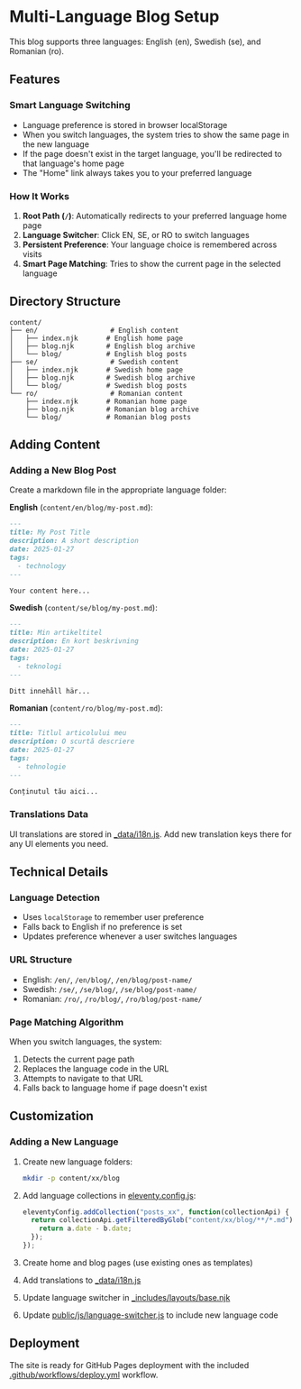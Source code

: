 # Multi-Language Blog Setup

This blog supports three languages: English (en), Swedish (se), and Romanian (ro).

## Features

### Smart Language Switching
- Language preference is stored in browser localStorage
- When you switch languages, the system tries to show the same page in the new language
- If the page doesn't exist in the target language, you'll be redirected to that language's home page
- The "Home" link always takes you to your preferred language

### How It Works

1. **Root Path (`/`)**: Automatically redirects to your preferred language home page
2. **Language Switcher**: Click EN, SE, or RO to switch languages
3. **Persistent Preference**: Your language choice is remembered across visits
4. **Smart Page Matching**: Tries to show the current page in the selected language

## Directory Structure

```
content/
├── en/                  # English content
│   ├── index.njk       # English home page
│   ├── blog.njk        # English blog archive
│   └── blog/           # English blog posts
├── se/                  # Swedish content
│   ├── index.njk       # Swedish home page
│   ├── blog.njk        # Swedish blog archive
│   └── blog/           # Swedish blog posts
└── ro/                  # Romanian content
    ├── index.njk       # Romanian home page
    ├── blog.njk        # Romanian blog archive
    └── blog/           # Romanian blog posts
```

## Adding Content

### Adding a New Blog Post

Create a markdown file in the appropriate language folder:

**English** (`content/en/blog/my-post.md`):
```markdown
---
title: My Post Title
description: A short description
date: 2025-01-27
tags:
  - technology
---

Your content here...
```

**Swedish** (`content/se/blog/my-post.md`):
```markdown
---
title: Min artikeltitel
description: En kort beskrivning
date: 2025-01-27
tags:
  - teknologi
---

Ditt innehåll här...
```

**Romanian** (`content/ro/blog/my-post.md`):
```markdown
---
title: Titlul articolului meu
description: O scurtă descriere
date: 2025-01-27
tags:
  - tehnologie
---

Conținutul tău aici...
```

### Translations Data

UI translations are stored in [_data/i18n.js](_data/i18n.js). Add new translation keys there for any UI elements you need.

## Technical Details

### Language Detection
- Uses `localStorage` to remember user preference
- Falls back to English if no preference is set
- Updates preference whenever a user switches languages

### URL Structure
- English: `/en/`, `/en/blog/`, `/en/blog/post-name/`
- Swedish: `/se/`, `/se/blog/`, `/se/blog/post-name/`
- Romanian: `/ro/`, `/ro/blog/`, `/ro/blog/post-name/`

### Page Matching Algorithm
When you switch languages, the system:
1. Detects the current page path
2. Replaces the language code in the URL
3. Attempts to navigate to that URL
4. Falls back to language home if page doesn't exist

## Customization

### Adding a New Language

1. Create new language folders:
   ```bash
   mkdir -p content/xx/blog
   ```

2. Add language collections in [eleventy.config.js](eleventy.config.js):
   ```javascript
   eleventyConfig.addCollection("posts_xx", function(collectionApi) {
     return collectionApi.getFilteredByGlob("content/xx/blog/**/*.md").sort((a, b) => {
       return a.date - b.date;
     });
   });
   ```

3. Create home and blog pages (use existing ones as templates)

4. Add translations to [_data/i18n.js](_data/i18n.js)

5. Update language switcher in [_includes/layouts/base.njk](_includes/layouts/base.njk)

6. Update [public/js/language-switcher.js](public/js/language-switcher.js) to include new language code

## Deployment

The site is ready for GitHub Pages deployment with the included [.github/workflows/deploy.yml](.github/workflows/deploy.yml) workflow.
